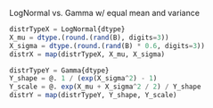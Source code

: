LogNormal vs. Gamma w/ equal mean and variance

```julia
distrTypeX = LogNormal{dtype}
X_mu = dtype.(round.(rand(B), digits=3))
X_sigma = dtype.(round.(rand(B) * 0.6, digits=3))
distrX = map(distrTypeX, X_mu, X_sigma)

distrTypeY = Gamma{dtype}
Y_shape = @. 1 / (exp(X_sigma^2) - 1)
Y_scale = @. exp(X_mu + X_sigma^2 / 2) / Y_shape
distrY = map(distrTypeY, Y_shape, Y_scale)
```